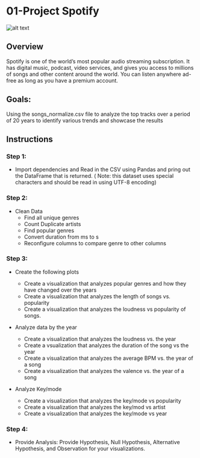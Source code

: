 # 01-Project Spotify
![alt text](https://variety.com/wp-content/uploads/2022/07/Spotify-Earnings.jpg)
## Overview
Spotify is one of the world’s most popular audio streaming subscription. It has digital music, podcast, video services, and gives you access to millions of songs and other content around the world. You can listen anywhere ad-free as long as you have a premium account. 

## Goals:
 Using the songs_normalize.csv file to analyze the top tracks over a period of 20 years to identify various trends and showcase the results

 ## Instructions
 ### Step 1: 
  * Import dependencies and Read in the CSV using Pandas and pring out the DataFrame that is returned. ( Note: this dataset uses special characters and should be read in using UTF-8 encoding) 

  ### Step 2: 
*   Clean Data
     *  Find all unique genres
     *  Count Duplicate artists
     *  Find popular genres
     * Convert duration from ms to s
     * Reconfigure columns to compare genre to other columns 

### Step 3:       
*   Create the following plots 
    * Create a visualization that analyzes popular genres and how they have changed over the years 
    * Create a visualization that analyzes the length of songs vs. popularity 
    * Create a visualization that analyzes the loudness vs popularity of songs.    
*  Analyze data by the year
    *   Create a visualization that analyzes the loudness vs. the year 
    * Create a vsualization that analyzes the duration of the song vs the year 
    * Create a visualization that analyzes the average BPM vs. the year of a song
    * Create a visualization that analyzes the valence vs. the year of a song

* Analyze Key/mode 
    *   Create a visualization that analyzes the key/mode vs popularity 
    * Create a visualization that analyzes the key/mod vs artist 
    * Create a visualization that analyzes the key/mode vs year 

### Step 4: 
* Provide Analysis:  Provide Hypothesis, Null Hypothesis, Alternative Hypothesis, and Observation for your visualizations. 